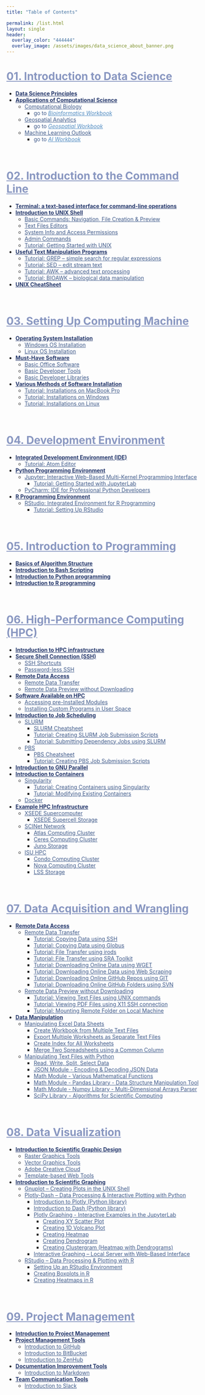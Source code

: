 ```yaml
---
title: "Table of Contents"

permalink: /list.html
layout: single
header:
  overlay_color: "444444"
  overlay_image: /assets/images/data_science_about_banner.png
---
```



# <a href="01-IntroToDataScience/00-IntroToDataScience-LandingPage" style="color: #8997c1;">01. Introduction to Data Science</a>
* **<a href="01-IntroToDataScience/01-data-science-principles" style="color: #24376b;">Data Science Principles</a>**
* **<a href="01-IntroToDataScience/02-computational-science-applications" style="color: #24376b;">Applications of Computational Science</a>**
  * <a href="01-IntroToDataScience/02A-computational-biology" style="color: #3f5a8a;">Computational Biology</a>
    * <span style="color: #3f5a8a;">go to</span> <a href="https://bioinformaticsworkbook.org" style="color: #518cc2;">_Bioinformatics Workbook_</a>
  * <a href="01-IntroToDataScience/02B-geospatial-analytics" style="color: #3f5a8a;">Geospatial Analytics</a>
    * <span style="color: #3f5a8a;">go to</span> <a href="https://geospatial.101workbook.org" style="color: #518cc2;">_Geospatial Workbook_</a>
  * <a href="01-IntroToDataScience/02C-machine-learning" style="color: #3f5a8a;">Machine Learning Outlook</a>
    * <span style="color: #3f5a8a;">go to</span> <a href="https://isugenomics.github.io/AI-workbook" style="color: #518cc2;">_AI Workbook_</a>
<br>

# <a href="02-IntroToCommandLine/00-IntroToCommandLine-LandingPage" style="color: #8997c1;">02. Introduction to the Command Line</a>
* **<a href="02-IntroToCommandLine/01-terminal-basics" style="color: #24376b;">Terminal: a text-based interface for command-line operations</a>**
* **<a href="02-IntroToCommandLine/02-intro-to-unix-shell" style="color: #24376b;">Introduction to UNIX Shell</a>**
  * <a href="02-IntroToCommandLine/02A-basic-commands" style="color: #3f5a8a;">Basic Commands: Navigation, File Creation & Preview</a>
  * <a href="02-IntroToCommandLine/02B-text-files-editors" style="color: #3f5a8a;">Text Files Editors</a>
  * <a href="02-IntroToCommandLine/02C-unix-system-info-permissions" style="color: #3f5a8a;">System Info and Access Permissions</a>
  * <a href="02-IntroToCommandLine/02D-admin-commands" style="color: #3f5a8a;">Admin Commands</a>
  * <a href="02-IntroToCommandLine/02E-tutorial-unix-getting-started" style="color: #3f5a8a;">Tutorial: Getting Started with UNIX</a>
* **<a href="02-IntroToCommandLine/03-text-manipulation-programs" style="color: #24376b;">Useful Text Manipulation Programs</a>**
  * <a href="02-IntroToCommandLine/03A-tutorial-unix-grep" style="color: #3f5a8a;">Tutorial: GREP – simple search for regular expressions</a>
  * <a href="02-IntroToCommandLine/03B-tutorial-unix-sed" style="color: #3f5a8a;">Tutorial: SED – edit stream text</a>
  * <a href="02-IntroToCommandLine/03C-tutorial-unix-awk" style="color: #3f5a8a;">Tutorial: AWK – advanced text processing</a>
  * <a href="02-IntroToCommandLine/03D-tutorial-unix-bioawk" style="color: #3f5a8a;">Tutorial: BIOAWK – biological data manipulation</a>
* **<a href="02-IntroToCommandLine/04-unix-cheat-sheet" style="color: #24376b;">UNIX CheatSheet</a>**
<br>

# <a href="03-SetUpComputingMachine/00-SetUpComputingMachine-LandingPage" style="color: #8997c1;">03. Setting Up Computing Machine</a>
* **<a href="03-SetUpComputingMachine/01-operating-system-installation" style="color: #24376b;">Operating System Installation</a>**
  * <a href="03-SetUpComputingMachine/01A-windows-installation" style="color: #3f5a8a;">Windows OS Installation</a>
  * <a href="03-SetUpComputingMachine/01B-linux-installation" style="color: #3f5a8a;">Linux OS Installation</a>
* **<a href="03-SetUpComputingMachine/02-must-have-software" style="color: #24376b;">Must-Have Software</a>**
  * <a href="03-SetUpComputingMachine/02A-basic-office-software" style="color: #3f5a8a;">Basic Office Software</a>
  * <a href="03-SetUpComputingMachine/02B-basic-developer-tools" style="color: #3f5a8a;">Basic Developer Tools</a>
  * <a href="03-SetUpComputingMachine/02C-basic-developer-libraries" style="color: #3f5a8a;">Basic Developer Libraries</a>
* **<a href="03-SetUpComputingMachine/03-various-methods-of-software-installation" style="color: #24376b;">Various Methods of Software Installation</a>**
  * <a href="03-SetUpComputingMachine/03A-tutorial-installations-on-mac" style="color: #3f5a8a;">Tutorial: Installations on MacBook Pro</a>
  * <a href="03-SetUpComputingMachine/03B-tutorial-installations-on-windows" style="color: #3f5a8a;">Tutorial: Installations on Windows</a>
  * <a href="03-SetUpComputingMachine/03C-tutorial-installations-on-linux" style="color: #3f5a8a;">Tutorial: Installations on Linux</a>
<br>

# <a href="04-DevelopmentEnvironment/00-DevelopmentEnvironment-LandingPage" style="color: #8997c1;">04. Development Environment</a>
* **<a href="04-DevelopmentEnvironment/01-integrated-development-environment" style="color: #24376b;">Integrated Development Environment (IDE)</a>**
  * <a href="04-DevelopmentEnvironment/01A-tutorial-atom-editor" style="color: #3f5a8a;">Tutorial: Atom Editor</a>
* **<a href="04-DevelopmentEnvironment/02-python-programming-environment" style="color: #24376b;">Python Programming Environment</a>**
  * <a href="04-DevelopmentEnvironment/02A-jupyter-basics" style="color: #3f5a8a;">Jupyter: Interactive Web-Based Multi-Kernel Programming Interface</a>
    * <a href="04-DevelopmentEnvironment/02B-tutorial-jupyter-lab" style="color: #3f5a8a;">Tutorial: Getting Started with JupyterLab </a>
  * <a href="04-DevelopmentEnvironment/02C-pycharm-ide" style="color: #3f5a8a;">PyCharm: IDE for Professional Python Developers</a>
* **<a href="04-DevelopmentEnvironment/03-r-programming-environment" style="color: #24376b;">R Programming Environment</a>**
  * <a href="04-DevelopmentEnvironment/03A-rstudio-basics" style="color: #3f5a8a;">RStudio: Integrated Environment for R Programming</a>
    * <a href="04-DevelopmentEnvironment/03B-tutorial-setting-up-rstudio" style="color: #3f5a8a;">Tutorial: Setting Up RStudio</a>
<br>

# <a href="05-IntroToProgramming/00-IntroToProgramming-LandingPage" style="color: #8997c1;">05. Introduction to Programming</a>
* **<a href="05-IntroToProgramming/01-basics-of-algorithm-structure" style="color: #24376b;">Basics of Algorithm Structure</a>**
* **<a href="05-IntroToProgramming/02-introduction-to-bash-scripting" style="color: #24376b;">Introduction to Bash Scripting</a>**
* **<a href="05-IntroToProgramming/03-introduction-to-python" style="color: #24376b;">Introduction to Python programming</a>**
* **<a href="05-IntroToProgramming/04-introduction-to-R" style="color: #24376b;">Introduction to R programming</a>**
<br>

# <a href="06-IntroToHPC/00-IntroToHPC-LandingPage" style="color: #8997c1;">06. High-Performance Computing (HPC)</a>
* **<a href="06-IntroToHPC/01-introduction-to-hpc-infrastructure" style="color: #24376b;">Introduction to HPC infrastructure</a>**
* **<a href="06-IntroToHPC/02-secure-shell-connection" style="color: #24376b;">Secure Shell Connection (SSH)</a>**
  * <a href="06-IntroToHPC/02A-ssh-shortcuts" style="color: #3f5a8a;">SSH Shortcuts</a>
  * <a href="06-IntroToHPC/02B-password-less-ssh" style="color: #3f5a8a;">Password-less SSH</a>
* **<a href="06-IntroToHPC/03-remote-data-access" style="color: #24376b;">Remote Data Access</a>**
  * <a href="06-IntroToHPC/03A-remote-data-transfer" style="color: #3f5a8a;">Remote Data Transfer</a>
  * <a href="06-IntroToHPC/03B-remote-data-preview" style="color: #3f5a8a;">Remote Data Preview without Downloading</a>
* **<a href="06-IntroToHPC/04-software-available-on-HPC" style="color: #24376b;">Software Available on HPC</a>**
  * <a href="06-IntroToHPC/04A-accessing-preinstalled-modules" style="color: #3f5a8a;">Accessing pre-Installed Modules</a>
  * <a href="06-IntroToHPC/04B-installing-custom-programs" style="color: #3f5a8a;">Installing Custom Programs in User Space</a>
* **<a href="06-IntroToHPC/05-introduction-to-job-scheduling" style="color: #24376b;">Introduction to Job Scheduling</a>**
  * <a href="06-IntroToHPC/05A-slurm-0-basics" style="color: #3f5a8a;">SLURM</a>
    * <a href="06-IntroToHPC/05A-slurm-1-cheatsheet" style="color: #3f5a8a;">SLURM Cheatsheet</a>
    * <a href="06-IntroToHPC/05A-slurm-2-tutorial-job-submission" style="color: #3f5a8a;">Tutorial: Creating SLURM Job Submission Scripts</a>
    * <a href="06-IntroToHPC/05A-slurm-3-tutorial-submitting-dependency-jobs" style="color: #3f5a8a;">Tutorial: Submitting Dependency Jobs using SLURM</a>
  * <a href="06-IntroToHPC/05B-pbs-0-basics" style="color: #3f5a8a;">PBS</a>
    * <a href="06-IntroToHPC/05B-pbs-1-cheatsheet" style="color: #3f5a8a;">PBS Cheatsheet</a>
    * <a href="06-IntroToHPC/05B-pbs-2-tutorial-job-submission" style="color: #3f5a8a;">Tutorial: Creating PBS Job Submission Scripts</a>
* **<a href="06-IntroToHPC/06-introduction-to-gnu-parallel" style="color: #24376b;">Introduction to GNU Parallel</a>**
* **<a href="06-IntroToHPC/07-introduction-to-containers" style="color: #24376b;">Introduction to Containers</a>**
  * <a href="06-IntroToHPC/07A-singularity-0-basics" style="color: #3f5a8a;">Singularity</a>
    * <a href="06-IntroToHPC/07A-singularity-1-tutorial-creating-containers" style="color: #3f5a8a;">Tutorial: Creating Containers using Singularity</a>
    * <a href="06-IntroToHPC/07A-singularity-2-tutorial-modyfying-containers" style="color: #3f5a8a;">Tutorial: Modifying Existing Containers</a>
  * <a href="06-IntroToHPC/07B-docker-0-basics" style="color: #3f5a8a;">Docker</a>
* **<a href="06-IntroToHPC/08-example-hpc-infrastructure" style="color: #24376b;">Example HPC Infrastructure</a>**
  * <a href="06-IntroToHPC/08A-xsede-0-supercomputer-intro" style="color: #3f5a8a;">XSEDE Supercomputer</a>
    * <a href="06-IntroToHPC/08A-xsede-1-supercell-storage" style="color: #3f5a8a;">XSEDE Supercell Storage</a>
  * <a href="06-IntroToHPC/08B-scinet-0-network-intro" style="color: #3f5a8a;">SCINet Network</a>
    * <a href="06-IntroToHPC/08B-scinet-1-atlas-cluster" style="color: #3f5a8a;">Atlas Computing Cluster</a>
    * <a href="06-IntroToHPC/08B-scinet-2-ceres-cluster" style="color: #3f5a8a;">Ceres Computing Cluster</a>
    * <a href="06-IntroToHPC/08B-scinet-3-juno-storage" style="color: #3f5a8a;">Juno Storage</a>
  * <a href="06-IntroToHPC/08C-isu-hpc-0-intro" style="color: #3f5a8a;">ISU HPC</a>
    * <a href="06-IntroToHPC/08C-isu-hpc-1-condo-cluster" style="color: #3f5a8a;">Condo Computing Cluster</a>
    * <a href="06-IntroToHPC/08C-isu-hpc-2-nova-cluster" style="color: #3f5a8a;">Nova Computing Cluster</a>
    * <a href="06-IntroToHPC/08C-isu-hpc-3-lss-storage" style="color: #3f5a8a;">LSS Storage</a>
<br>

# <a href="07-DataParsing/00-DataParsing-LandingPage" style="color: #8997c1;">07. Data Acquisition and Wrangling</a>
* **<a href="" style="color: #24376b;">Remote Data Access</a>**
  * <a href="" style="color: #3f5a8a;">Remote Data Transfer</a>
    * <a href="" style="color: #3f5a8a;">Tutorial: Copying Data using SSH</a>
    * <a href="" style="color: #3f5a8a;">Tutorial: Copying Data using Globus</a>
    * <a href="" style="color: #3f5a8a;">Tutorial: File Transfer using irods</a>
    * <a href="" style="color: #3f5a8a;">Tutorial: File Transfer using SRA Toolkit</a>
    * <a href="" style="color: #3f5a8a;">Tutorial: Downloading Online Data using WGET</a>
    * <a href="" style="color: #3f5a8a;">Tutorial: Downloading Online Data using Web Scraping</a>
    * <a href="" style="color: #3f5a8a;">Tutorial: Downloading Online GitHub Repos using GIT</a>
    * <a href="" style="color: #3f5a8a;">Tutorial: Downloading Online GitHub Folders using SVN</a>
  * <a href="" style="color: #3f5a8a;">Remote Data Preview without Downloading</a>
    * <a href="" style="color: #3f5a8a;">Tutorial: Viewing Text Files using UNIX commands</a>
    * <a href="" style="color: #3f5a8a;">Tutorial: Viewing PDF Files using X11 SSH connection </a>
    * <a href="" style="color: #3f5a8a;">Tutorial: Mounting Remote Folder on Local Machine</a>
* **<a href="" style="color: #24376b;">Data Manipulation</a>**
  * <a href="" style="color: #3f5a8a;">Manipulating Excel Data Sheets</a>
    * <a href="" style="color: #3f5a8a;">Create Workbook from Multiple Text Files</a>
    * <a href="" style="color: #3f5a8a;">Export Multiple Worksheets as Separate Text Files</a>
    * <a href="" style="color: #3f5a8a;">Create Index for All Worksheets</a>
    * <a href="" style="color: #3f5a8a;">Merge Two Spreadsheets using a Common Column</a>
  * <a href="" style="color: #3f5a8a;">Manipulating Text Files with Python</a>
    * <a href="" style="color: #3f5a8a;">Read, Write, Split, Select Data</a>
    * <a href="" style="color: #3f5a8a;">JSON Module - Encoding & Decoding JSON Data</a>
    * <a href="" style="color: #3f5a8a;">Math Module - Various Mathematical Functions</a>
    * <a href="" style="color: #3f5a8a;">Math Module - Pandas Library - Data Structure Manipulation Tool</a>
    * <a href="" style="color: #3f5a8a;">Math Module - Numpy Library - Multi-Dimensional Arrays Parser</a>
    * <a href="" style="color: #3f5a8a;">SciPy Library - Algorithms for Scientific Computing</a>
<br>

# <a href="08-DataVisualization/00-DataVisualization-LandingPage" style="color: #8997c1;">08. Data Visualization</a>
* **<a href="" style="color: #24376b;">Introduction to Scientific Graphic Design</a>**
  * <a href="" style="color: #3f5a8a;">Raster Graphics Tools</a>
  * <a href="" style="color: #3f5a8a;">Vector Graphics Tools</a>
  * <a href="" style="color: #3f5a8a;">Adobe Creative Cloud</a>
  * <a href="" style="color: #3f5a8a;">Template-based Web Tools</a>
* **<a href="" style="color: #24376b;">Introduction to Scientific Graphing</a>**
  * <a href="" style="color: #3f5a8a;">Gnuplot – Creating Plots in the UNIX Shell</a>
  * <a href="" style="color: #3f5a8a;">Plotly-Dash – Data Processing & Interactive Plotting with Python</a>
    * <a href="" style="color: #3f5a8a;">Introduction to Plotly (Python library)</a>
    * <a href="" style="color: #3f5a8a;">Introduction to Dash (Python library)</a>
    * <a href="" style="color: #3f5a8a;">Plotly Graphing - Interactive Examples in the JupyterLab</a>
      * <a href="" style="color: #3f5a8a;">Creating XY Scatter Plot</a>
      * <a href="" style="color: #3f5a8a;">Creating 1D Volcano Plot</a>
      * <a href="" style="color: #3f5a8a;">Creating Heatmap</a>
      * <a href="" style="color: #3f5a8a;">Creating Dendrogram</a>
      * <a href="" style="color: #3f5a8a;">Creating Clustergram (Heatmap with Dendrograms)</a>
    * <a href="" style="color: #3f5a8a;">Interactive Graphing – Local Server with Web-Based Interface</a>
  * <a href="" style="color: #3f5a8a;">RStudio – Data Processing & Plotting with R</a>
    * <a href="" style="color: #3f5a8a;">Setting Up an RStudio Environment</a>
    * <a href="" style="color: #3f5a8a;">Creating Boxplots in R</a>
    * <a href="" style="color: #3f5a8a;">Creating Heatmaps in R</a>
<br>

# <a href="09-ProjectManagement/00-ProjectManagement-LandingPage" style="color: #8997c1;">09. Project Management</a>
* **<a href="" style="color: #24376b;">Introduction to Project Management</a>**
* **<a href="" style="color: #24376b;">Project Management Tools</a>**
  * <a href="" style="color: #3f5a8a;">Introduction to GitHub</a>
  * <a href="" style="color: #3f5a8a;">Introduction to BitBucket</a>
  * <a href="" style="color: #3f5a8a;">Introduction to ZenHub</a>
* **<a href="" style="color: #24376b;">Documentation Improvement Tools</a>**
  * <a href="" style="color: #3f5a8a;">Introduction to Markdown</a>
* **<a href="" style="color: #24376b;">Team Communication Tools</a>**
  * <a href="" style="color: #3f5a8a;">Introduction to Slack</a>
